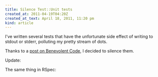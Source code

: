 ```yaml
---
title: Silence Test::Unit tests
created_at: 2011-04-19T04:20Z
created_at_text: April 18, 2011, 11:20 pm
kind: article
---
```

I've written several tests that have the unfortunate side effect of writing to stdout or stderr, polluting my pretty stream of dots.

Thanks to a [post on Benevolent Code][post], I decided to silence them.

<script src="https://gist.github.com/926853.js"> </script>

Update:

The same thing in RSpec:

<script src="https://gist.github.com/926858.js"> </script>

[post]: http://benevolentcode.com/2011/03/temporarily-redirect-stdout-in-ruby/
